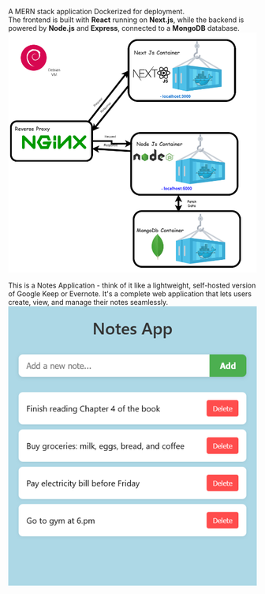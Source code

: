 A MERN stack application Dockerized for deployment.  
The frontend is built with **React** running on **Next.js**, while the backend is powered by **Node.js** and **Express**, connected to a **MongoDB** database.
![Timetable Example](https://github.com/smoothcoode/Image/blob/main/nern.png?raw=true)

This is a  Notes Application - think of it like a lightweight, self-hosted version of Google Keep or Evernote. It's a complete web application that lets users create, view, and manage their notes seamlessly.
![Timetable Example](https://github.com/smoothcoode/Image/blob/main/notesapp.png?raw=true)

